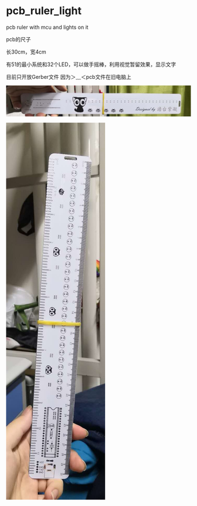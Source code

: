 # pcb_ruler_light
pcb ruler with mcu and lights on it

pcb的尺子

长30cm，宽4cm

有51的最小系统和32个LED，可以做手摇棒，利用视觉暂留效果，显示文字

目前只开放Gerber文件
因为＞﹏＜pcb文件在旧电脑上

![image](https://github.com/tantaizining/pcb_ruler_light/blob/main/images/1.jpg)

![image](https://github.com/tantaizining/pcb_ruler_light/blob/main/images/2.jpg)
